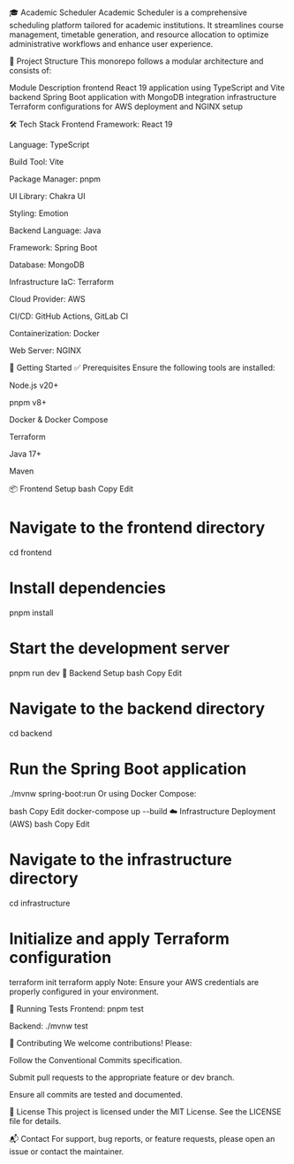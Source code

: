 🎓 Academic Scheduler
Academic Scheduler is a comprehensive scheduling platform tailored for academic institutions. It streamlines course management, timetable generation, and resource allocation to optimize administrative workflows and enhance user experience.

📁 Project Structure
This monorepo follows a modular architecture and consists of:

Module	Description
frontend	React 19 application using TypeScript and Vite
backend	Spring Boot application with MongoDB integration
infrastructure	Terraform configurations for AWS deployment and NGINX setup

🛠️ Tech Stack
Frontend
Framework: React 19

Language: TypeScript

Build Tool: Vite

Package Manager: pnpm

UI Library: Chakra UI

Styling: Emotion

Backend
Language: Java

Framework: Spring Boot

Database: MongoDB

Infrastructure
IaC: Terraform

Cloud Provider: AWS

CI/CD: GitHub Actions, GitLab CI

Containerization: Docker

Web Server: NGINX

🚀 Getting Started
✅ Prerequisites
Ensure the following tools are installed:

Node.js v20+

pnpm v8+

Docker & Docker Compose

Terraform

Java 17+

Maven

📦 Frontend Setup
bash
Copy
Edit
# Navigate to the frontend directory
cd frontend

# Install dependencies
pnpm install

# Start the development server
pnpm run dev
🧠 Backend Setup
bash
Copy
Edit
# Navigate to the backend directory
cd backend

# Run the Spring Boot application
./mvnw spring-boot:run
Or using Docker Compose:

bash
Copy
Edit
docker-compose up --build
☁️ Infrastructure Deployment (AWS)
bash
Copy
Edit
# Navigate to the infrastructure directory
cd infrastructure

# Initialize and apply Terraform configuration
terraform init
terraform apply
Note: Ensure your AWS credentials are properly configured in your environment.

🧪 Running Tests
Frontend: pnpm test

Backend: ./mvnw test

🤝 Contributing
We welcome contributions! Please:

Follow the Conventional Commits specification.

Submit pull requests to the appropriate feature or dev branch.

Ensure all commits are tested and documented.

📄 License
This project is licensed under the MIT License. See the LICENSE file for details.

📬 Contact
For support, bug reports, or feature requests, please open an issue or contact the maintainer.









